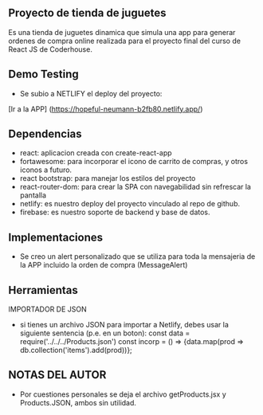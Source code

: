 ## Proyecto de tienda de juguetes

Es una tienda de juguetes dinamica que simula una app para generar ordenes de compra online
realizada para el proyecto final del curso de React JS de Coderhouse.

## Demo Testing

- Se subio a NETLIFY el deploy del proyecto:

[Ir a la APP] (https://hopeful-neumann-b2fb80.netlify.app/)

## Dependencias

- react: aplicacion creada con create-react-app
- fortawesome: para incorporar el icono de carrito de compras, y otros iconos a futuro.
- react bootstrap: para manejar los estilos del proyecto
- react-router-dom: para crear la SPA con navegabilidad sin refrescar la pantalla
- netlify: es nuestro deploy del proyecto vinculado al repo de github.
- firebase: es nuestro soporte de backend y base de datos.

## Implementaciones

- Se creo un alert personalizado que se utiliza para toda la mensajeria de la APP incluido la orden de compra
  (MessageAlert)

## Herramientas

IMPORTADOR DE JSON

- si tienes un archivo JSON para importar a Netlify, debes usar la siguiente sentencia (p.e. en un boton):
  const data = require('../../../Products.json')
  const incorp = () => {data.map(prod => db.collection('items').add(prod))};

## NOTAS DEL AUTOR

- Por cuestiones personales se deja el archivo getProducts.jsx y Products.JSON, ambos sin utilidad.
